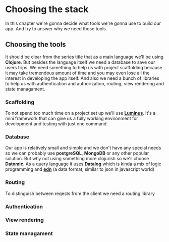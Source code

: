 # Choosing the stack

In this chapter we're gonna decide what tools we're gonna use to build our app. And try to answer why we need those tools. 

## Choosing the tools

It should be clear from the series title that as a main language we'll be using **Clojure**. But besides the language itself we need a database to save our users trips. We need something to help us with project scaffolding because it may take tremendous amount of time and you may even lose all the interest in developing the app itself. And also we need a bunch of libraries to help us with authentication and authorization, routing, view rendering and state managament. 

### Scaffolding

To not spend too much time on a project set up we'll use [**Luminus**][luminus]. It's a mini framework that can give us a fully working environment for development and testing with just one command.

### Database 

Our app is relatively small and simple and we don't have any special needs so we can probably use **postgreSQL**, **MongoDB** or any other popular solution. But why not using something more clojurish so we'll choose  [**Datomic**][datomic]. As a query language it uses [**Datalog**][datalog] which is kinda a mix of logic programming and [**edn**][edn] (a data format, similar to json in javascript world)

### Routing

To distinguish between reqests from the client we need a routing library


### Authentication

### View rendering 

### State managament


[datomic]: https://docs.datomic.com/on-prem/getting-started/brief-overview.html
[datalog]: http://www.learndatalogtoday.org/
[edn]: https://github.com/edn-format/edn
[luminus]: http://www.luminusweb.net/
<!--stackedit_data:
eyJoaXN0b3J5IjpbLTE4OTQwODE4NDcsLTU2NTc4NjYwLDU5Nz
I4MTI4OCwtOTcyNjg5MjkyLC0xNTMwNzQxMDU3LDE4Njc5MTIz
ODcsNzEwNTYzNjM3LDIwNzc5NzgwMDksNTg1NzA3MzU4LDIxMz
k0NTQ4NzQsMzIyMzk5NzAyLC0xNDQ1ODU2NDgwLC00ODE0MTkx
NDgsMTIyMzY4MDg0NCwtNDMyOTk0MTYyLC0xNDYzNzAwNDczLC
0xMzQxNzg5Nzc0XX0=
-->